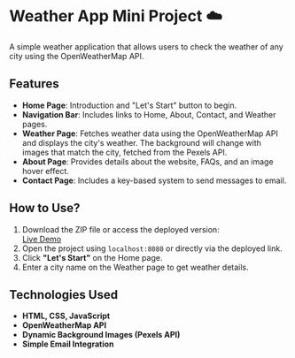 # Weather App Mini Project ☁️

A simple weather application that allows users to check the weather of any city using the OpenWeatherMap API.

## Features
- **Home Page**: Introduction and "Let's Start" button to begin.
- **Navigation Bar**: Includes links to Home, About, Contact, and Weather pages.
- **Weather Page**: Fetches weather data using the OpenWeatherMap API and displays the city's weather. The background will change with images that match the city, fetched from the Pexels API.
- **About Page**: Provides details about the website, FAQs, and an image hover effect.
- **Contact Page**: Includes a key-based system to send messages to email.

## How to Use? 
1. Download the ZIP file or access the deployed version:  
   [Live Demo](https://chostanz.github.io/mini-project-weather)  
2. Open the project using `localhost:8080` or directly via the deployed link.  
3. Click **"Let's Start"** on the Home page.  
4. Enter a city name on the Weather page to get weather details.  

## Technologies Used
- **HTML, CSS, JavaScript**
- **OpenWeatherMap API**
- **Dynamic Background Images (Pexels API)**
- **Simple Email Integration**
